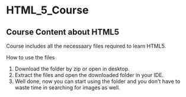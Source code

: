 # HTML_5_Course
 Course Content about HTML5
 ---------------------------
 
 Course includes all the necessaary files required to learn HTML5.
 
 How to use the files
 
 1. Download the folder by zip or open in desktop.
 2. Extract the files and open the downloaded folder in your IDE.
 3. Well done, now you can start using the folder and you don't have to waste time in searching for images as well.
 
